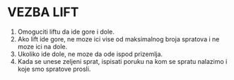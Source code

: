 # VEZBA LIFT
1. Omoguciti liftu da ide gore i dole.
2. Ako lift ide gore, ne moze ici vise od maksimalnog broja spratova i ne moze ici na dole.
3. Ukoliko ide dole, ne moze da ode ispod prizemlja.
4. Kada se unese zeljeni sprat, ispisati poruku na kom se spratu nalazimo i koje smo spratove prosli.

